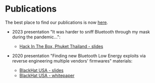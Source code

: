 # Publications

The best place to find our publications is now [here](https://darkmentor.com/publication/).

* 2023 presentation "It was harder to sniff Bluetooth through my mask during the pandemic...":
  * [Hack In The Box, Phuket Thailand - slides](./2023/PandemicSniffing_HITB2023_HKT_Slides_With_Builds.pdf)

* 2020 presentation "Finding new Bluetooth Low Energy exploits via reverse engineering multiple vendors' firmwares" materials:  
  * [BlackHat USA - slides](./2020/TI_SILABS_BLE_RCEs/slides_TI_SILABS_BLE_RCEs_v1.0.0.pdf)
  * [BlackHat USA - whitepaper](./2020/TI_SILABS_BLE_RCEs/whitepaper_TI_SILABS_BLE_RCEs_v1.0.0.pdf)
